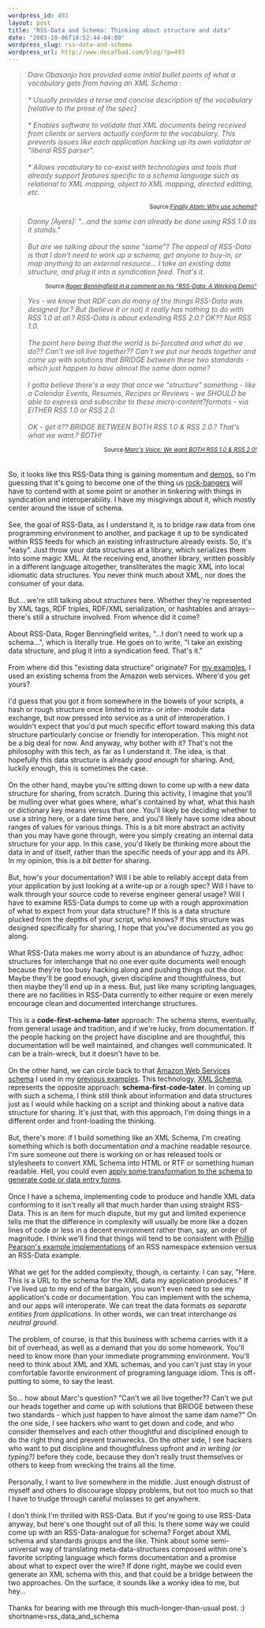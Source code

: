 ```yaml
--- 
wordpress_id: 493
layout: post
title: "RSS-Data and Schema: Thinking about structure and data"
date: "2003-10-06T18:52:44-04:00"
wordpress_slug: rss-data-and-schema
wordpress_url: http://www.decafbad.com/blog/?p=493
---
```

<blockquote cite="http://danja.typepad.com/fecho/2003/10/why_use_schema.html"><i>Dare Obasanjo has provided some initial bullet points of what a vocabulary gets from having an XML Schema :
<br /><br />
 * Usually provides a terse and concise description of
 the vocabulary [relative to the prose of the spec]
<br /><br />
* Enables software to validate that XML documents
 being received from clients or servers actually
 conform to the vocabulary. This prevents issues like
 each application hacking up its own validator or
 "liberal RSS parser". 
<br /><br />
* Allows vocabulary to co-exist with technologies and
 tools that already support features specific to a
 schema language such as relational to XML mapping,
 object to XML mapping, directed editting, etc.
</i></blockquote>
<div class="credit" align="right"><small>Source:<cite><a href="http://danja.typepad.com/fecho/2003/10/why_use_schema.html">Finally Atom: Why use schema?</a></cite></small></div>

<blockquote cite="http://journurl.com/support/index.cfm?fa=skin.read&message=664&group=9&thread=444&date=all&mrow=3&trow=1"><i>Danny [Ayers]: "...and the same can already be done using RSS 1.0 as it stands."
<br /><br />
But are we talking about the same "same"?  The appeal of RSS-Data is that I don't need to work up a schema, get anyone to buy-in, or map anything to an external resource... I take an existing data structure, and plug it into a syndication feed. That's it.
</i></blockquote>
<div class="credit" align="right"><small>Source:<cite><a href="http://journurl.com/support/index.cfm?fa=skin.read&message=664&group=9&thread=444&date=all&mrow=3&trow=1">Roger Benningfield in a comment on his "RSS-Data: A Working Demo"</a></cite></small></div> 

<blockquote cite="http://blogs.it/0100198/2003/10/05.html#a1807"><i>Yes - we know that RDF can do many of the things RSS-Data was designed for.? But (believe it or not) it really has nothing to do with RSS 1.0 at all.? RSS-Data is about extending RSS 2.0.? OK?? Not RSS 1.0.
<br /><br />
The point here being that the world is bi-forcated and what do we do?? Can't we all live together?? Can't we put our heads together and come up with solutions that BRIDGE between these two standards - which just happen to have almost the same dam name?
<br /><br />
I gotta believe there's a way that once we "structure" something - like a Calendar Events, Resumes, Recipes or Reviews - we SHOULD be able to express and subscribe to these micro-content?formats - via EITHER RSS 1.0 or RSS 2.0.
<br /><br />
OK - get it?? BRIDGE BETWEEN BOTH RSS 1.0 & RSS 2.0.? That's what we want.? BOTH!</i></blockquote>
<div class="credit" align="right"><small>Source:<cite><a href="http://blogs.it/0100198/2003/10/05.html#a1807">Marc's Voice: We want BOTH RSS 1.0 & RSS 2.0!</a></cite></small></div>
<br /><br />
So, it looks like this RSS-Data thing is gaining momentum and <a href="http://journurl.com/support/users/admin/index.cfm?mode=article&entry=662">demos</a>, so I'm guessing that it's going to become one of the thing us <a href="http://www.decafbad.com/blog/tech/old/oooaee.html">rock-bangers</a> will have to contend with at some point or another in tinkering with things in syndication and interoperability.  I have my misgivings about it, which mostly center around the issue of schema.
<br /><br />
See, the goal of RSS-Data, as I understand it, is to bridge raw data from one programming environment to another, and package it up to be syndicated within RSS feeds for which an existing infrastructure already exists.  So, it's "easy".  Just throw your data structures at a library, which serializes them into some magic XML.  At the receiving end, another library, written possibly in a different language altogether, transliterates the magic XML into local idiomatic data structures.  You never think much about XML, nor does the consumer of your data.
<br /><br />
But...  we're still talking about <i>structures</i> here.  Whether they're represented by XML tags, RDF triples, RDF/XML serialization, or hashtables and arrays-- there's still a structure involved.  From whence did it come?
<br /><br />
About RSS-Data, Roger Benningfield writes, "...I don't need to work up a schema...", which is literally true.  He goes on to write, "I take an existing data structure, and plug it into a syndication feed. That's it."
<br /><br />
From where did this "existing data structure" originate?  For <a href="http://www.decafbad.com/blog/tech/rss_data_versus_namespace.html">my examples</a>, I used an existing schema from the Amazon web services.  Where'd you get yours?
<br /><br />
I'd guess that you got it from somewhere in the bowels of your scripts, a hash or rough structure once limited to intra- or inter- module data exchange, but now pressed into service as a unit of interoperation.  I wouldn't expect that you'd put much specific effort toward making this data structure particularly concise or friendly for interoperation.  This might not be a big deal for now.  And anyway, why bother with it?  That's not the philosophy with this tech, as far as I understand it.  The idea, is that hopefully this data structure is already <i>good enough</i> for sharing.  And, luckily enough, this is sometimes the case.
<br /><br />
On the other hand, maybe you're sitting down to come up with a new data structure for sharing, from scratch.  During this activity, I imagine that you'll be mulling over what goes where, what's contained by what, what this hash or dictionary key means versus that one.  You'll likely be deciding whether to use a string here, or a date time here, and you'll likely have some idea about ranges of values for various things.  This is a bit more abstract an activity than you may have gone through, were you simply creating an internal data structure for your app.  In this case, you'd likely be thinking more about the data in and of itself, rather than the specific needs of your app and its API. In my opinion, this is a <i>bit better</i> for sharing.
<br /><br />
But, how's your documentation?  Will I be able to reliably accept data from your application by just looking at a write-up or a rough spec?  Will I have to walk through your source code to reverse engineer general usage?  Will I have to examine RSS-Data dumps to come up with a rough approximation of what to expect from your data structure?  If this is a data structure plucked from the depths of your script, who knows?  If this structure was designed specifically for sharing, I hope that you've documented as you go along.
<br /><br />
What RSS-Data makes me worry about is an abundance of fuzzy, adhoc structures for interchange that no one ever quite documents well enough because they're too busy hacking along and pushing things out the door.  Maybe they'll be good enough, given discipline and thoughtfulness, but then maybe they'll end up in a mess.  But, just like many scripting languages, there are no facilities in RSS-Data currently to either require or even merely encourage clean and documented interchange structures.
<br /><br />
This is a <b>code-first-schema-later</b> approach:  The schema stems, eventually, from general usage and tradition, and if we're lucky, from documentation.  If the people hacking on the project have discipline and are thoughtful, this documentation will be well maintained, and changes well communicated.  It can be a train-wreck, but it doesn't have to be.
<br /><br />
On the other hand, we can circle back to that <a href="http://xml.amazon.com/schemas3/dev-lite.xsd">Amazon Web Services schema</a> I used in my <a href="http://www.decafbad.com/blog/tech/rss_data_versus_namespace.html">previous examples</a>.  This technology, <a href="http://www.w3.org/TR/xmlschema-1/">XML Schema</a>, represents the opposite approach: <b>schema-first-code-later</b>.  In coming up with such a schema, I think still think about information and data structures just as I would while hacking on a script and thinking about a native data structure for sharing.  It's just that, with this approach, I'm doing things in a different order and front-loading the thinking. 
<br /><br />
But, there's more: if I build something like an XML Schema, I'm creating something which is both documentation <i>and</i> a machine readable resource.  I'm sure someone out there is working on or has released tools or stylesheets to convert XML Schema into HTML or RTF or something human readable.  Hell, you could even <a href="http://www.xml.com/pub/a/2003/01/15/transforming-schemas.html">apply some transformation to the schema to generate code or data entry forms</a>.
<br /><br />
Once I have a schema, implementing code to produce and handle XML data conforming to it isn't really all that much harder than using straight RSS-Data.  This is an item for much dispute, but my gut and limited experience tells me that the difference in complexity will usually be more like a dozen lines of code or less in a decent environment rather than, say, an order of magnitude.  I think we'll find that things will tend to be consistent with <a href="http://www.myelin.co.nz/post/2003/10/3/#200310033">Phillip Pearson's example implementations</a> of an RSS namespace extension versus an RSS-Data example.
<br /><br />
What we get for the added complexity, though, is certainty.  I can say, "Here.  This is a URL to the schema for the XML data my application produces."  If I've lived up to my end 
of the bargain, you won't even need to see my application's code or documentation.  You can implement with the schema, and our apps will interoperate.  We can treat the data formats <i>as separate entities from applications</i>.  In other words, we can treat interchange <i>as neutral ground</i>.
<br /><br />
The problem, of course, is that this business with schema carries with it a bit of overhead, as well as a demand that you do some homework.  You'll need to know more than your immediate programming environment.  You'll need to think about XML and XML schemas, and you can't just stay in your comfortable favorite environment of programing language idiom.  This is off-putting to some, to say the least.
<br /><br />
So...  how about Marc's question?  "Can't we all live together?? Can't we put our heads together and come up with solutions that BRIDGE between these two standards - which just happen to have almost the same dam name?"  On the one side, I see hackers who want to get down and code, and who consider themselves and each other thoughtful and disciplined enough to do the right thing and prevent trainwrecks.  On the other side, I see hackers who want to put discipline and thoughtfulness upfront and <i>in writing (or typing?)</i> before they code, because they don't really trust themselves or others to keep from wrecking the trains all the time.
<br /><br />
Personally, I want to live somewhere in the middle.  Just enough distrust of myself and others to discourage sloppy problems, but not too much so that I have to trudge through careful molasses to get anywhere.
<br /><br />
I don't think I'm thrilled with RSS-Data.  But if you're going to use RSS-Data anyway, but here's one thought out of all this:  Is there some way we could come up with an RSS-Data-analogue for schema?  Forget about XML schema and standards groups and the like.  Think about some semi-universal way of translating meta-data-structures composed within one's favorite scripting language which forms documentation and a promise about what to expect over the wire?  If done right, maybe we could even generate an XML schema with this, and that could be a bridge between the two approaches.  On the surface, it sounds like a wonky idea to me, but hey...
<br /><br />
Thanks for bearing with me through this much-longer-than-usual post.  :)
<!--more-->
shortname=rss_data_and_schema
